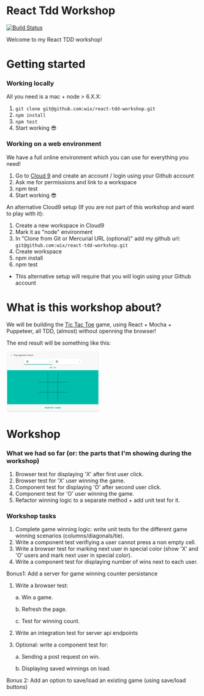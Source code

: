 # React Tdd Workshop

[![Build Status](https://travis-ci.org/wix/react-tdd-workshop.svg)](https://travis-ci.org/wix/react-tdd-workshop)

Welcome to my React TDD workshop!

# Getting started

### Working locally

All you need is a mac + node > 6.X.X:

1. `git clone git@github.com:wix/react-tdd-workshop.git`
2. `npm install`
3. `npm test`
4. Start working :sunglasses:

### Working on a web environment

We have a full online environment which you can use for everything you need!

1. Go to [Cloud 9](https://c9.io) and create an account / login using your Github account
2. Ask me for permissions and link to a workspace
3. npm test
4. Start working :sunglasses:

An alternative Cloud9 setup (If you are not part of this workshop and want to play with it):

1. Create a new workspace in Cloud9
2. Mark it as "node" environment
3. In "Clone from Git or Mercurial URL (optional)" add my github url: `git@github.com:wix/react-tdd-workshop.git`
4. Create workspace
5. npm install
6. npm test

* This alternative setup will require that you will login using your Github account

# What is this workshop about?

We will be building the [Tic Tac Toe](https://en.wikipedia.org/wiki/Tic-tac-toe) game, using React + Mocha + Puppeteer, all TDD, (almost) without openning the browser!

The end result will be something like this:

<img width="241" src ="assets/tic-tac-toe.png" />


# Workshop

### What we had so far (or: the parts that I'm showing during the workshop)

1. Browser test for displaying 'X' after first user click.
2. Browser test for 'X' user winning the game.
3. Component test for displaying 'O' after second user click.
4. Component test for 'O' user winning the game.
5. Refactor winning logic to a separate method + add unit test for it.

### Workshop tasks

1. Complete game winning logic: write unit tests for the different game winning scenarios (columns/diagonals/tie).
2. Write a component test verifiying a user cannot press a non empty cell.
3. Write a browser test for marking next user in special color (show 'X' and 'O' users and mark next user in special color).
4. Write a component test for displaying number of wins next to each user.

Bonus1: Add a server for game winning counter persistance

  1. Write a browser test: 
      
      a. Win a game.
      
      b. Refresh the page.
      
      c. Test for winning count.
      
   2. Write an integration test for server api endpoints
   3. Optional: write a component test for:
      
      a. Sending a post request on win.
      
      b. Displaying saved winnings on load.
   
 Bonus 2:  Add an option to save/load an existing game (using save/load buttons)



